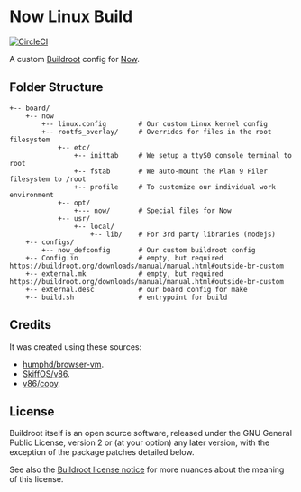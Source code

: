 # Now Linux Build

[![CircleCI](https://dl.circleci.com/status-badge/img/gh/cemalgnlts/now-linux-build/tree/master.svg?style=svg)](https://dl.circleci.com/status-badge/redirect/gh/cemalgnlts/now-linux-build/tree/master)

A custom [Buildroot](https://buildroot.org/) config for [Now](https://github.com/cemalgnlts/now).

## Folder Structure
```
+-- board/
    +-- now
        +-- linux.config        # Our custom Linux kernel config
        +-- rootfs_overlay/     # Overrides for files in the root filesystem
            +-- etc/
                +-- inittab     # We setup a ttyS0 console terminal to root
                +-- fstab       # We auto-mount the Plan 9 Filer filesystem to /root
                +-- profile     # To customize our individual work environment
            +-- opt/
                +--- now/       # Special files for Now
            +-- usr/
                +-- local/
                    +-- lib/    # For 3rd party libraries (nodejs)
    +-- configs/
        +-- now_defconfig       # Our custom buildroot config
    +-- Config.in               # empty, but required https://buildroot.org/downloads/manual/manual.html#outside-br-custom
    +-- external.mk             # empty, but required https://buildroot.org/downloads/manual/manual.html#outside-br-custom
    +-- external.desc           # our board config for make
    +-- build.sh                # entrypoint for build
```

## Credits
It was created using these sources:
- [humphd/browser-vm](https://github.com/humphd/browser-vm).
- [SkiffOS/v86](https://github.com/skiffos/SkiffOS/blob/master/configs/browser/v86).
- [v86/copy](https://github.com/copy/v86/issues/725#issuecomment-1307807275).

## License
Buildroot itself is an open source software, released under the GNU General Public License, version 2 or (at your option) any later version, with the exception of the package patches detailed below.

See also the [Buildroot license notice](https://buildroot.org/downloads/manual/manual.html#legal-info-buildroot) for more nuances about the meaning of this license.